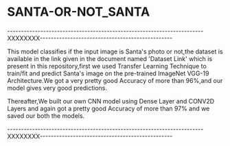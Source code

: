 # SANTA-OR-NOT_SANTA





-----------------------------------------------------------------------XXXXXXXX------------------------------------------------


This model classifies if the input image is Santa's photo or not,the dataset is available in the link given in the document named 'Dataset Link' which is present in this repository,first we used Transfer Learning Technique to train/fit and predict Santa's image on the pre-trained ImageNet VGG-19 Architecture.We got a very pretty good Accuracy of more than 96%,and our model gives very good predictions.

Thereafter,We built our own CNN model using Dense Layer and CONV2D Layers and again got a pretty good Accuracy of more than 97% and we saved our both the models.



-----------------------------------------------------------------------XXXXXXXX------------------------------------------------

